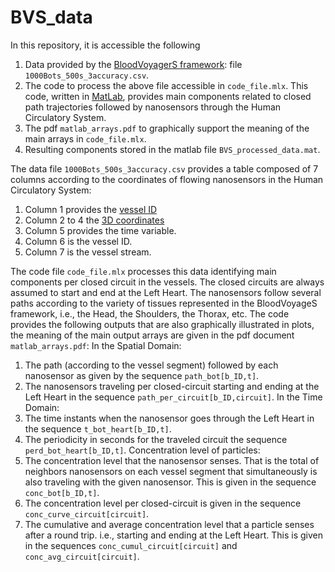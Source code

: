 # BVS_data
In this repository, it is accessible the following

1. Data provided by the [BloodVoyagerS framework](https://github.com/RegineWendt/blood-voyager-s): file `1000Bots_500s_3accuracy.csv`.
2. The code to process the above file accessible in `code_file.mlx`. This code, written in [MatLab](https://www.mathworks.com/products/matlab.html), provides main components related to closed path trajectories followed by nanosensors through the Human Circulatory System.
4. The pdf `matlab_arrays.pdf` to graphically support the meaning of the main arrays in `code_file.mlx`.
3. Resulting components stored in the matlab file `BVS_processed_data.mat`.

The data file `1000Bots_500s_3accuracy.csv` provides a table composed of 7 columns according to the coordinates of flowing nanosensors in the Human Circulatory System: 
1. Column 1 provides the [vessel ID](https://github.com/RegineWendt/blood-voyager-s/blob/master/Images/table1.pdf)
2. Column 2 to 4 the [3D coordinates](https://github.com/RegineWendt/blood-voyager-s/blob/master/Images/table1.pdf)
3. Column 5 provides the time variable.
4. Column 6 is the vessel ID.
5. Column 7 is the vessel stream.

The code file `code_file.mlx` processes this data identifying main components per closed circuit in the vessels. The closed circuits are always assumed to start and end at the Left Heart. The nanosensors follow several paths according to the variety of tissues represented in the BloodVoyageS framework, i.e., the Head, the Shoulders, the Thorax, etc.
The code provides the following outputs that are also graphically illustrated in plots, the meaning of the main output arrays are given in the pdf document `matlab_arrays.pdf`:
In the Spatial Domain:
1. The path (according to the vessel segment) followed by each nanosensor as given by the sequence `path_bot[b_ID,t]`.
2. The nanosensors traveling per closed-circuit starting and ending at the Left Heart in the sequence `path_per_circuit[b_ID,circuit]`.
In the Time Domain:
3. The time instants when the nanosensor goes through the Left Heart in the sequence `t_bot_heart[b_ID,t]`.
4. The periodicity in seconds for the traveled circuit the sequence `perd_bot_heart[b_ID,t]`.
Concentration level of particles:
5. The concentration level that the nanosensor senses. That is the total of neighbors nanosensors on each vessel segment that simultaneously is also traveling with the given nanosensor. This is given in the sequence `conc_bot[b_ID,t]`.
6. The concentration level per closed-circuit is given in the sequence `conc_curve_circuit[circuit]`.
7. The cumulative and average concentration level that a particle senses after a round trip. i.e., starting and ending at the Left Heart. This is given in the sequences `conc_cumul_circuit[circuit]` and `conc_avg_circuit[circuit]`. 
